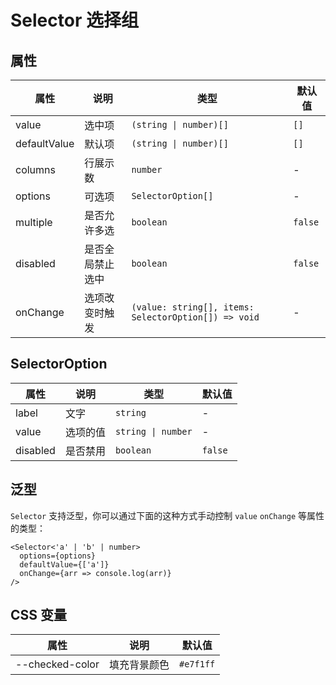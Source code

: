 # Selector 选择组

<code src="./demos/demo1.tsx"></code>

## 属性

| 属性         | 说明             | 类型                                                 | 默认值  |
| ------------ | ---------------- | ---------------------------------------------------- | ------- |
| value        | 选中项           | `(string \| number)[]`                               | `[]`    |
| defaultValue | 默认项           | `(string \| number)[]`                               | `[]`    |
| columns      | 行展示数         | `number`                                             | -       |
| options      | 可选项           | `SelectorOption[]`                                   | -       |
| multiple     | 是否允许多选     | `boolean`                                            | `false` |
| disabled     | 是否全局禁止选中 | `boolean`                                            | `false` |
| onChange     | 选项改变时触发   | `(value: string[], items: SelectorOption[]) => void` | -       |

## SelectorOption

| 属性     | 说明     | 类型               | 默认值  |
| -------- | -------- | ------------------ | ------- |
| label    | 文字     | `string`           | -       |
| value    | 选项的值 | `string \| number` | -       |
| disabled | 是否禁用 | `boolean`          | `false` |

## 泛型

`Selector` 支持泛型，你可以通过下面的这种方式手动控制 `value` `onChange` 等属性的类型：

```tsx
<Selector<'a' | 'b' | number>
  options={options}
  defaultValue={['a']}
  onChange={arr => console.log(arr)}
/>
```

## CSS 变量

| 属性            | 说明         | 默认值    |
| --------------- | ------------ | --------- |
| --checked-color | 填充背景颜色 | `#e7f1ff` |
